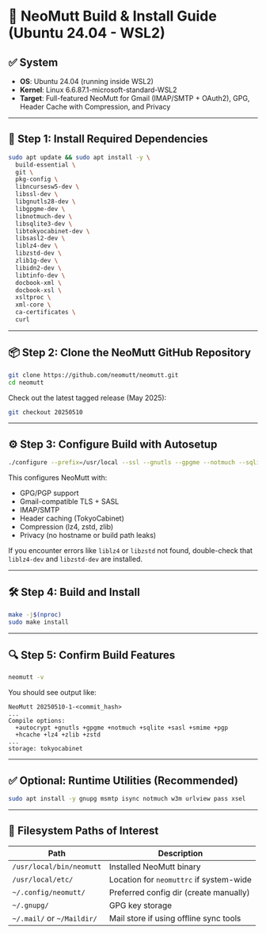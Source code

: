 # 🧩 NeoMutt Build & Install Guide (Ubuntu 24.04 - WSL2)

## ✅ System

- **OS**: Ubuntu 24.04 (running inside WSL2)
- **Kernel**: Linux 6.6.87.1-microsoft-standard-WSL2
- **Target**: Full-featured NeoMutt for Gmail (IMAP/SMTP + OAuth2), GPG, Header Cache with Compression, and Privacy

---

## 🔧 Step 1: Install Required Dependencies

```bash
sudo apt update && sudo apt install -y \
  build-essential \
  git \
  pkg-config \
  libncursesw5-dev \
  libssl-dev \
  libgnutls28-dev \
  libgpgme-dev \
  libnotmuch-dev \
  libsqlite3-dev \
  libtokyocabinet-dev \
  libsasl2-dev \
  liblz4-dev \
  libzstd-dev \
  zlib1g-dev \
  libidn2-dev \
  libtinfo-dev \
  docbook-xml \
  docbook-xsl \
  xsltproc \
  xml-core \
  ca-certificates \
  curl
```

---

## 📦 Step 2: Clone the NeoMutt GitHub Repository

```bash
git clone https://github.com/neomutt/neomutt.git
cd neomutt
```

Check out the latest tagged release (May 2025):

```bash
git checkout 20250510
```

---

## ⚙️ Step 3: Configure Build with Autosetup

```bash
./configure --prefix=/usr/local --ssl --gnutls --gpgme --notmuch --sqlite --tokyocabinet --sasl --autocrypt --zlib --lz4 --zstd --homespool --disable-paths-in-cflags --disable-doc
```

This configures NeoMutt with:
- GPG/PGP support
- Gmail-compatible TLS + SASL
- IMAP/SMTP
- Header caching (TokyoCabinet)
- Compression (lz4, zstd, zlib)
- Privacy (no hostname or build path leaks)

If you encounter errors like `liblz4` or `libzstd` not found, double-check that `liblz4-dev` and `libzstd-dev` are installed.

---

## 🛠️ Step 4: Build and Install

```bash
make -j$(nproc)
sudo make install
```

---

## 🔍 Step 5: Confirm Build Features

```bash
neomutt -v
```

You should see output like:

```
NeoMutt 20250510-1-<commit_hash>
...
Compile options:
  +autocrypt +gnutls +gpgme +notmuch +sqlite +sasl +smime +pgp
  +hcache +lz4 +zlib +zstd
...
storage: tokyocabinet
```

---

## ✅ Optional: Runtime Utilities (Recommended)

```bash
sudo apt install -y gnupg msmtp isync notmuch w3m urlview pass xsel
```

---

## 📁 Filesystem Paths of Interest

| Path                    | Description                                |
|-------------------------|--------------------------------------------|
| `/usr/local/bin/neomutt` | Installed NeoMutt binary                  |
| `/usr/local/etc/`       | Location for `neomuttrc` if system-wide    |
| `~/.config/neomutt/`    | Preferred config dir (create manually)     |
| `~/.gnupg/`              | GPG key storage                            |
| `~/.mail/` or `~/Maildir/` | Mail store if using offline sync tools |
